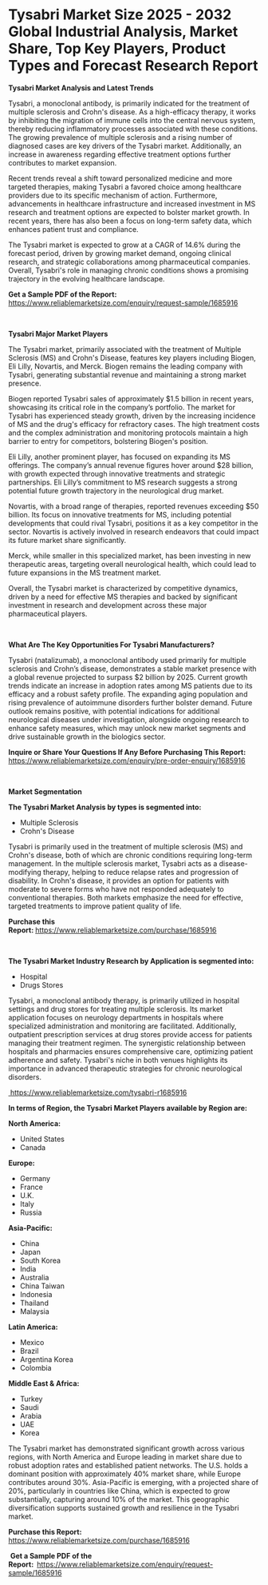 <p><h1>Tysabri Market Size 2025 - 2032 Global Industrial Analysis, Market Share, Top Key Players, Product Types and Forecast Research Report</h1></p><p><strong>Tysabri Market Analysis and Latest Trends</strong></p>
<p><p>Tysabri, a monoclonal antibody, is primarily indicated for the treatment of multiple sclerosis and Crohn's disease. As a high-efficacy therapy, it works by inhibiting the migration of immune cells into the central nervous system, thereby reducing inflammatory processes associated with these conditions. The growing prevalence of multiple sclerosis and a rising number of diagnosed cases are key drivers of the Tysabri market. Additionally, an increase in awareness regarding effective treatment options further contributes to market expansion.</p><p>Recent trends reveal a shift toward personalized medicine and more targeted therapies, making Tysabri a favored choice among healthcare providers due to its specific mechanism of action. Furthermore, advancements in healthcare infrastructure and increased investment in MS research and treatment options are expected to bolster market growth. In recent years, there has also been a focus on long-term safety data, which enhances patient trust and compliance.</p><p>The Tysabri market is expected to grow at a CAGR of 14.6% during the forecast period, driven by growing market demand, ongoing clinical research, and strategic collaborations among pharmaceutical companies. Overall, Tysabri's role in managing chronic conditions shows a promising trajectory in the evolving healthcare landscape.</p></p>
<p><strong>Get a Sample PDF of the Report:&nbsp;</strong> <a href="https://www.reliablemarketsize.com/enquiry/request-sample/1685916?utm_campaign=3064&utm_medium=2&utm_source=Github&utm_content=ia&utm_term=19042025&utm_id=tysabri">https://www.reliablemarketsize.com/enquiry/request-sample/1685916</a></p>
<p>&nbsp;</p>
<p><strong>Tysabri Major Market Players</strong></p>
<p><p>The Tysabri market, primarily associated with the treatment of Multiple Sclerosis (MS) and Crohn's Disease, features key players including Biogen, Eli Lilly, Novartis, and Merck. Biogen remains the leading company with Tysabri, generating substantial revenue and maintaining a strong market presence.</p><p>Biogen reported Tysabri sales of approximately $1.5 billion in recent years, showcasing its critical role in the company’s portfolio. The market for Tysabri has experienced steady growth, driven by the increasing incidence of MS and the drug's efficacy for refractory cases. The high treatment costs and the complex administration and monitoring protocols maintain a high barrier to entry for competitors, bolstering Biogen's position.</p><p>Eli Lilly, another prominent player, has focused on expanding its MS offerings. The company’s annual revenue figures hover around $28 billion, with growth expected through innovative treatments and strategic partnerships. Eli Lilly’s commitment to MS research suggests a strong potential future growth trajectory in the neurological drug market.</p><p>Novartis, with a broad range of therapies, reported revenues exceeding $50 billion. Its focus on innovative treatments for MS, including potential developments that could rival Tysabri, positions it as a key competitor in the sector. Novartis is actively involved in research endeavors that could impact its future market share significantly.</p><p>Merck, while smaller in this specialized market, has been investing in new therapeutic areas, targeting overall neurological health, which could lead to future expansions in the MS treatment market. </p><p>Overall, the Tysabri market is characterized by competitive dynamics, driven by a need for effective MS therapies and backed by significant investment in research and development across these major pharmaceutical players.</p></p>
<p>&nbsp;</p>
<p><strong>What Are The Key Opportunities For Tysabri Manufacturers?</strong></p>
<p><p>Tysabri (natalizumab), a monoclonal antibody used primarily for multiple sclerosis and Crohn’s disease, demonstrates a stable market presence with a global revenue projected to surpass $2 billion by 2025. Current growth trends indicate an increase in adoption rates among MS patients due to its efficacy and a robust safety profile. The expanding aging population and rising prevalence of autoimmune disorders further bolster demand. Future outlook remains positive, with potential indications for additional neurological diseases under investigation, alongside ongoing research to enhance safety measures, which may unlock new market segments and drive sustainable growth in the biologics sector.</p></p>
<p><strong>Inquire or Share Your Questions If Any Before Purchasing This Report:</strong> <a href="https://www.reliablemarketsize.com/enquiry/pre-order-enquiry/1685916?utm_campaign=3064&utm_medium=2&utm_source=Github&utm_content=ia&utm_term=19042025&utm_id=tysabri">https://www.reliablemarketsize.com/enquiry/pre-order-enquiry/1685916</a></p>
<p>&nbsp;</p>
<p><strong>Market Segmentation</strong></p>
<p><strong>The Tysabri Market Analysis by types is segmented into:</strong></p>
<p><ul><li>Multiple Sclerosis</li><li>Crohn's Disease</li></ul></p>
<p><p>Tysabri is primarily used in the treatment of multiple sclerosis (MS) and Crohn's disease, both of which are chronic conditions requiring long-term management. In the multiple sclerosis market, Tysabri acts as a disease-modifying therapy, helping to reduce relapse rates and progression of disability. In Crohn's disease, it provides an option for patients with moderate to severe forms who have not responded adequately to conventional therapies. Both markets emphasize the need for effective, targeted treatments to improve patient quality of life.</p></p>
<p><strong>Purchase this Report:&nbsp;</strong><a href="https://www.reliablemarketsize.com/purchase/1685916?utm_campaign=3064&utm_medium=2&utm_source=Github&utm_content=ia&utm_term=19042025&utm_id=tysabri">https://www.reliablemarketsize.com/purchase/1685916</a></p>
<p>&nbsp;</p>
<p><strong>The Tysabri Market Industry Research by Application is segmented into:</strong></p>
<p><ul><li>Hospital</li><li>Drugs Stores</li></ul></p>
<p><p>Tysabri, a monoclonal antibody therapy, is primarily utilized in hospital settings and drug stores for treating multiple sclerosis. Its market application focuses on neurology departments in hospitals where specialized administration and monitoring are facilitated. Additionally, outpatient prescription services at drug stores provide access for patients managing their treatment regimen. The synergistic relationship between hospitals and pharmacies ensures comprehensive care, optimizing patient adherence and safety. Tysabri's niche in both venues highlights its importance in advanced therapeutic strategies for chronic neurological disorders.</p></p>
<p><a href="https://www.reliablemarketsize.com/tysabri-r1685916?utm_campaign=3064&utm_medium=2&utm_source=Github&utm_content=ia&utm_term=19042025&utm_id=tysabri">&nbsp;https://www.reliablemarketsize.com/tysabri-r1685916</a></p>
<p><strong>In terms of Region, the Tysabri Market Players available by Region are:</strong></p>
<p>
    <p> <strong> North America: </strong>
        <ul>
            <li>United States</li>
            <li>Canada</li>
        </ul>
        </p> 
    <p> <strong> Europe: </strong>
        <ul>
            <li>Germany</li>
            <li>France</li>
            <li>U.K.</li>
            <li>Italy</li>
            <li>Russia</li>
        </ul>
        </p> 
    <p> <strong> Asia-Pacific: </strong>
        <ul>
            <li>China</li>
            <li>Japan</li>
            <li>South Korea</li>
            <li>India</li>
            <li>Australia</li>
            <li>China Taiwan</li>
            <li>Indonesia</li>
            <li>Thailand</li>
            <li>Malaysia</li>
        </ul>
        </p> 
    <p> <strong> Latin America: </strong>
        <ul>
            <li>Mexico</li>
            <li>Brazil</li>
            <li>Argentina Korea</li>
            <li>Colombia</li>
        </ul>
        </p> 
    <p> <strong> Middle East & Africa: </strong>
        <ul>
            <li>Turkey</li>
            <li>Saudi</li>
            <li>Arabia</li>
            <li>UAE</li>
            <li>Korea</li>
        </ul>
    </p>
    </p>
<p><p>The Tysabri market has demonstrated significant growth across various regions, with North America and Europe leading in market share due to robust adoption rates and established patient networks. The U.S. holds a dominant position with approximately 40% market share, while Europe contributes around 30%. Asia-Pacific is emerging, with a projected share of 20%, particularly in countries like China, which is expected to grow substantially, capturing around 10% of the market. This geographic diversification supports sustained growth and resilience in the Tysabri market.</p></p>
<p><strong>Purchase this Report: </strong><a href="https://www.reliablemarketsize.com/purchase/1685916?utm_campaign=3064&utm_medium=2&utm_source=Github&utm_content=ia&utm_term=19042025&utm_id=tysabri">https://www.reliablemarketsize.com/purchase/1685916</a></p>
<p>&nbsp;<strong>Get a Sample PDF of the Report:&nbsp;&nbsp;</strong><a href="https://www.reliablemarketsize.com/enquiry/request-sample/1685916?utm_campaign=3064&utm_medium=2&utm_source=Github&utm_content=ia&utm_term=19042025&utm_id=tysabri">https://www.reliablemarketsize.com/enquiry/request-sample/1685916</a></p>
<p><strong></strong></p>
<p><p></p><p></p><p></p></p>